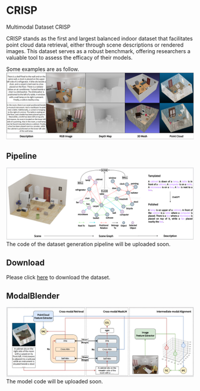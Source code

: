 # CRISP
Multimodal Dataset  CRISP


CRISP stands as the first and largest balanced indoor dataset that facilitates point cloud data retrieval, either through scene descriptions or rendered images. This dataset serves as a robust benchmark, offering researchers a valuable tool to assess the efficacy of their models.

Some examples are as follow.
![image](https://github.com/CRISPdataset/CRISP/blob/main/pic/examples.png)

## Pipeline

![image](https://github.com/CRISPdataset/CRISP/blob/main/pic/pipeline.png)
The code of the dataset generation pipeline will be uploaded soon.


## Download

Please click [here](https://drive.google.com/file/d/1Ufo7hi4rqwaCNiYs-nNyBy5dnHdvv2gS/view?usp=sharing) to download the dataset.


## ModalBlender

![image](https://github.com/CRISPdataset/CRISP/blob/main/pic/modalblender.png)
The model code will be uploaded soon.

